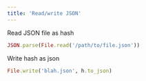 ```yaml
---
title: 'Read/write JSON'
---
```

Read JSON file as hash
```ruby
JSON.parse(File.read('/path/to/file.json'))
```

Write hash as json
```ruby
File.write('blah.json', h.to_json)
```

